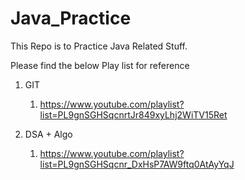 # Java_Practice

This Repo is to Practice Java Related Stuff.

Please find the below Play list for reference
1) GIT
   1) https://www.youtube.com/playlist?list=PL9gnSGHSqcnrtJr849xyLhj2WiTV15Ret


2) DSA + Algo 
   1) https://www.youtube.com/playlist?list=PL9gnSGHSqcnr_DxHsP7AW9ftq0AtAyYqJ